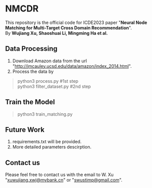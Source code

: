 # NMCDR
This repository is the official code for ICDE2023 paper "**Neural Node Matching for Multi-Target Cross
Domain Recommendation**".  
By **Wujiang Xu, Shaoshuai Li, Mingming Ha et al.**  
## Data Processing 
1. Download Amazon data from the url "http://jmcauley.ucsd.edu/data/amazon/index_2014.html". 
2. Process the data by  
>python3 process.py #1st step  
>python3 filter_dataset.py #2nd step  

## Train the Model 
>python3 train_matching.py

## Future Work
1. requirements.txt will be provided.
2. More detailed parameters descirption.

## Contact us 
Please feel free to contact us with the email to W. Xu "xuwujiang.xwj@mybank.cn" or "swustimp@gmail.com".
